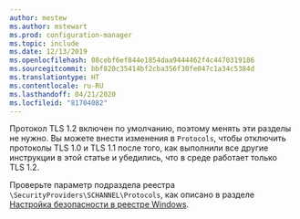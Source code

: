 ```yaml
---
author: mestew
ms.author: mstewart
ms.prod: configuration-manager
ms.topic: include
ms.date: 12/13/2019
ms.openlocfilehash: 08cebf6ef844e1854daa9444462f4c4470319186
ms.sourcegitcommit: bbf820c35414bf2cba356f30fe047c1a34c5384d
ms.translationtype: HT
ms.contentlocale: ru-RU
ms.lasthandoff: 04/21/2020
ms.locfileid: "81704082"
---
```

<!--## Enable Transport layer security (TLS) 1.2 protocol as a security provider Note: the heading in in the 2 articles (enable-tls-1-2-client & enable-tls-1-2-server) to better facilitate linking. -->

Протокол TLS 1.2 включен по умолчанию, поэтому менять эти разделы не нужно. Вы можете внести изменения в `Protocols`, чтобы отключить протоколы TLS 1.0 и TLS 1.1 после того, как выполнили все другие инструкции в этой статье и убедились, что в среде работает только TLS 1.2.

Проверьте параметр подраздела реестра `\SecurityProviders\SCHANNEL\Protocols`, как описано в разделе [Настройка безопасности в реестре Windows](https://docs.microsoft.com/dotnet/framework/network-programming/tls#configuring-security-via-the-windows-registry).

